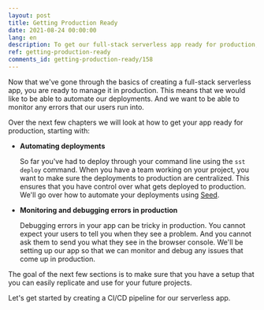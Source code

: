 ```yaml
---
layout: post
title: Getting Production Ready
date: 2021-08-24 00:00:00
lang: en
description: To get our full-stack serverless app ready for production, we'd want to automate our deployments. And we want to be able to monitor any errors that our users run into.
ref: getting-production-ready
comments_id: getting-production-ready/158
---
```


Now that we've gone through the basics of creating a full-stack serverless app, you are ready to manage it in production. This means that we would like to be able to automate our deployments. And we want to be able to monitor any errors that our users run into.

Over the next few chapters we will look at how to get your app ready for production, starting with:

- **Automating deployments**

  So far you've had to deploy through your command line using the `sst deploy` command. When you have a team working on your project, you want to make sure the deployments to production are centralized. This ensures that you have control over what gets deployed to production. We'll go over how to automate your deployments using [Seed](https://seed.run).

- **Monitoring and debugging errors in production**

  Debugging errors in your app can be tricky in production. You cannot expect your users to tell you when they see a problem. And you cannot ask them to send you what they see in the browser console. We'll be setting up our app so that we can monitor and debug any issues that come up in production.

The goal of the next few sections is to make sure that you have a setup that you can easily replicate and use for your future projects.

Let's get started by creating a CI/CD pipeline for our serverless app.
